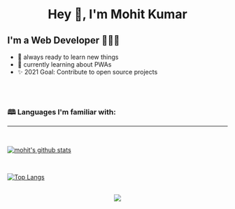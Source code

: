 <h1 align="center">Hey 👋, I'm Mohit Kumar</h1>

## I'm a Web Developer 👨🏽‍💻

- 🌱 always ready to learn new things
- 🔭 currently learning about PWAs
- ✨ 2021 Goal: Contribute to open source projects

<br>
<br>

### 🕮 Languages I'm familiar with:

---

<br>

[![mohit's github stats](https://github-readme-stats.vercel.app/api?username=mohitk0208&count_private=true&show_icons=true&theme=merko)](https://github.com/anuraghazra/github-readme-stats)

<br>

[![Top Langs](https://github-readme-stats.vercel.app/api/top-langs/?username=mohitk0208&layout=compact&theme=merko)](https://github.com/anuraghazra/github-readme-stats)

<br>

<div width="100%" align="center">
<img src="https://komarev.com/ghpvc/?username=mohitk0208" >
</div>
